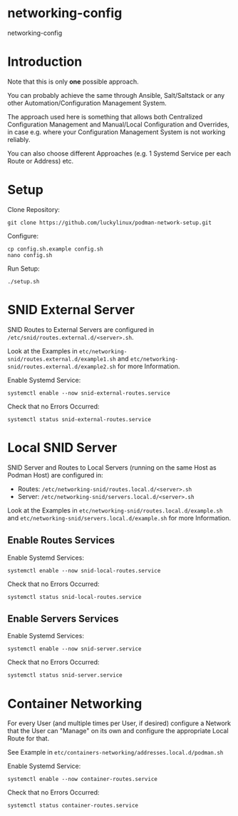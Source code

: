 # networking-config
networking-config

# Introduction
Note that this is only **one** possible approach.

You can probably achieve the same through Ansible, Salt/Saltstack or any other Automation/Configuration Management System.

The approach used here is something that allows both Centralized Configuration Management and Manual/Local Configuration and Overrides, in case e.g. where your Configuration Management System is not working reliably.

You can also choose different Approaches (e.g. 1 Systemd Service per each Route or Address) etc.

# Setup
Clone Repository:
```
git clone https://github.com/luckylinux/podman-network-setup.git
```

Configure:
```
cp config.sh.example config.sh
nano config.sh
```

Run Setup:
```
./setup.sh
```
# SNID External Server
SNID Routes to External Servers are configured in `/etc/snid/routes.external.d/<server>.sh`.

Look at the Examples in `etc/networking-snid/routes.external.d/example1.sh` and `etc/networking-snid/routes.external.d/example2.sh` for more Information.

Enable Systemd Service:
```
systemctl enable --now snid-external-routes.service
```

Check that no Errors Occurred:
```
systemctl status snid-external-routes.service
```

# Local SNID Server
SNID Server and Routes to Local Servers (running on the same Host as Podman Host) are configured in:
- Routes: `/etc/networking-snid/routes.local.d/<server>.sh`
- Server: `/etc/networking-snid/servers.local.d/<server>.sh`

Look at the Examples in `etc/networking-snid/routes.local.d/example.sh` and `etc/networking-snid/servers.local.d/example.sh` for more Information.

## Enable Routes Services
Enable Systemd Services:
```
systemctl enable --now snid-local-routes.service
```

Check that no Errors Occurred:
```
systemctl status snid-local-routes.service
```

## Enable Servers Services
Enable Systemd Services:
```
systemctl enable --now snid-server.service
```

Check that no Errors Occurred:
```
systemctl status snid-server.service
```


# Container Networking
For every User (and multiple times per User, if desired) configure a Network that the User can "Manage" on its own and configure the appropriate Local Route for that.

See Example in `etc/containers-networking/addresses.local.d/podman.sh`

Enable Systemd Service:
```
systemctl enable --now container-routes.service
```

Check that no Errors Occurred:
```
systemctl status container-routes.service
```

